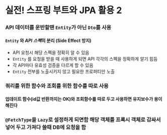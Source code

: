 # 실전! 스프링 부트와 JPA 활용 2

### API 데이터를 운반할땐 `Entity`가 아닌 `Dto`를 사용
#### `Entity` 와 *API 스펙*의 분리 (Side Effect 방지)
* API 요청시 해당 스펙을 정확히 알 수 있음
* `Entity` 를 요청을 받을 때 사용하게 되면 API 각각의 스펙을 정확하게 알기 힘듬
* 각 API마다 유효성 검증을 다르게 할 수 있음
* `Entity` 전부를 노출시키지 않고 필요한 프로퍼티만 노출

### 쿼리를 위한 함수와 조회를 위한 함수를 따로 사용
#### 업데이트 함수(id값 반환까지는 OK)와 조회함수를 따로 두고 사용하면 유지보수가 용이해진다


### `@FetchType`을 `Lazy`로 설정하게 되면함 해당 객체를 프록시 객체로 감싸서 넣어 두고 가져다 쓸때 DB에 요청을 함